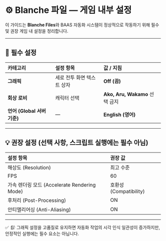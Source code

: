 
# ⚙️ Blanche 파일 — 게임 내부 설정

이 가이드는 **Blanche Files**와 BAAS 자동화 시스템이 정상적으로 작동하기 위해
필수 및 권장 게임 내 설정을 정리합니다.

---

## 🧩 **필수 설정**

| 카테고리                  | 설정 항목           | 값 / 지침                     |
| :-------------------- | :-------------- | :------------------------- |
| **그래픽**               | 세로 전투 화면 텍스트 상자 | **Off (끔)**                |
| **회상 로비**             | 캐릭터 선택          | **Ako, Aru, Wakamo** 선택 금지 |
| **언어 (Global 서버 기준)** | —               | **English (영어)**           |

---

## 💡 권장 설정 (선택 사항, 스크립트 실행에는 필수 아님)

| 설정 항목                                 | 권장 값                |
| :------------------------------------ | :------------------ |
| 해상도 (Resolution)                      | 최고 수준               |
| FPS                                   | 60                  |
| 가속 렌더링 모드 (Accelerate Rendering Mode) | 호환성 (Compatibility) |
| 후처리 (Post-Processing)                 | ON                  |
| 안티앨리어싱 (Anti-Aliasing)                | ON                  |

---

✅ *팁:* 그래픽 설정을 고품질로 유지하면 자동화 작업의 시각 인식 일관성이 증가하지만,
안정적인 실행에는 필수 요소는 아닙니다.
